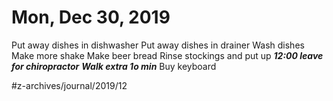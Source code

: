 # Mon, Dec 30, 2019




Put away dishes in dishwasher
Put away dishes in drainer
Wash dishes
Make more shake
Make beer bread
Rinse stockings and put up
***12:00 leave for chiropractor***
***Walk extra 1o min***
Buy keyboard

#z-archives/journal/2019/12